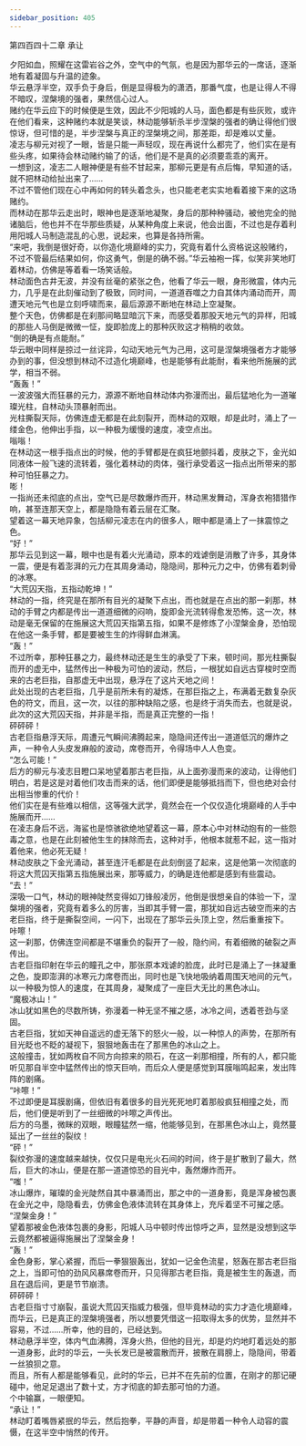 ```yaml
---
sidebar_position: 405
---
```

 第四百四十二章 承让


夕阳如血，照耀在这雷岩谷之外，空气中的气氛，也是因为那华云的一席话，逐渐地有着凝固与升温的迹象。  
华云悬浮半空，双手负于身后，倒是显得极为的潇洒，那番气度，也是让得人不得不暗叹，涅槃境的强者，果然信心过人。  
赌约在华云应下的时候便是生效，因此不少阳城的人马，面色都是有些灰败，或许在他们看来，这种赌约本就是笑谈，林动能够斩杀半步涅槃的强者的确让得他们很惊讶，但可惜的是，半步涅槃与真正的涅槃境之间，那差距，却是难以丈量。  
凌志与柳元对视了一眼，皆是只能一声轻叹，现在再说什么都完了，他们实在是有些头疼，如果待会林动赌约输了的话，他们是不是真的必须要乖乖的离开。  
一想到这，凌志二人眼神便是有些不甘起来，那柳元更是有点后悔，早知道的话，就不把林动给扯出来了……  
不过不管他们现在心中再如何的转头着念头，也只能老老实实地看着接下来的这场赌约。  
而林动在那华云走出时，眼神也是逐渐地凝聚，身后的那种种骚动，被他完全的抛诸脑后，他也并不在华那些质疑，从某种角度上来说，他会出面，不过也是存着利用阳城人马制造混乱的心思，说起来，也算是各持所需。  
“来吧，我倒是很好奇，以你造化境巅峰的实力，究竟有着什么资格说这般赌约，不过不管最后结果如何，你这勇气，倒是的确不弱。”华云袖袍一挥，似笑非笑地盯着林动，仿佛是等着看一场笑话般。  
林动面色古井无波，并没有丝毫的紧张之色，他看了华云一眼，身形微震，体内元力，几乎是在此刻催动到了极致，同时间，一道道吞噬之力自其体内涌动而开，周遭天地元气也是立刻呼啸而来，最后源源不断地在林动上空凝聚。  
整个天色，仿佛都是在刹那间略显暗沉下来，而感受着那股天地元气的异样，阳城的那些人马倒是微微一怔，旋即脸庞上的那种灰败这才稍稍的收敛。  
“倒的确是有点能耐。”  
华云眼中同样是掠过一丝诧异，勾动天地元气为己用，这可是涅槃境强者方才能够办到的事，但没想到林动不过造化境巅峰，也是能够有此能耐，看来他所施展的武学，相当不弱。  
“轰轰！”  
一波波强大而狂暴的元力，源源不断地自林动体内弥漫而出，最后猛地化为一道璀璨光柱，自林动头顶暴射而出。  
光柱撕裂天际，仿佛连虚无都是在此刻裂开，而林动的双眼，却是此时，涌上了一缕金色，他伸出手指，以一种极为缓慢的速度，凌空点出。  
嗡嗡！  
在林动这一根手指点出的时候，他的手臂都是在疯狂地颤抖着，皮肤之下，金光如同液体一般飞速的流转着，强化着林动的肉体，强行承受着这一指点出所带来的那种可怕狂暴之力。  
嘭！  
一指尚还未彻底的点出，空气已是尽数爆炸而开，林动黑发舞动，浑身衣袍猎猎作响，甚至连那天空上，都是隐隐有着云层在汇聚。  
望着这一幕天地异象，包括柳元凌志在内的很多人，眼中都是涌上了一抹震惊之色。  
“好！”  
那华云见到这一幕，眼中也是有着火光涌动，原本的戏谑倒是消散了许多，其身体一震，便是有着澎湃的元力在其周身涌动，隐隐间，那种元力之中，仿佛有着刺骨的冰寒。  
“大荒囚天指，五指动乾坤！”  
林动的一指，终究是在那所有目光的凝聚下点出，而也就是在点出的那一刹那，林动的手臂之内都是传出一道道细微的闷响，旋即金光流转得愈发恐怖，这一次，林动是毫无保留的在施展这大荒囚天指第五指，如果不是修炼了小涅槃金身，恐怕现在他这一条手臂，都是要被生生的炸得鲜血淋漓。  
“轰！”  
不过所幸，那种狂暴之力，最终林动还是生生的承受了下来，顿时间，那光柱撕裂而开的虚无中，猛然传出一种极为可怕的波动，然后，一根犹如自远古穿梭时空而来的古老巨指，自那虚无中出现，悬浮在了这片天地之间！  
此处出现的古老巨指，几乎是前所未有的凝炼，在那巨指之上，布满着无数复杂灰色的符文，而且，这一次，以往的那种缺陷之感，也是终于消失而去，也就是说，此次的这大荒囚天指，并非是半指，而是真正完整的一指！  
砰砰砰！  
古老巨指悬浮天际，周遭元气瞬间沸腾起来，隐隐间还传出一道道低沉的爆炸之声，一种令人头皮发麻般的波动，席卷而开，令得场中人人色变。  
“怎么可能！”  
后方的柳元与凌志目瞪口呆地望着那古老巨指，从上面弥漫而来的波动，让得他们明白，若是这是对着他们攻击而来的话，他们即便是能够抵挡而下，但也绝对会付出相当惨重的代价！  
他们实在是有些难以相信，这等强大武学，竟然会在一个仅仅造化境巅峰的人手中施展而开……  
在凌志身后不远，海鲨也是惊骇欲绝地望着这一幕，原本心中对林动抱有的一些怨毒之意，也是在此刻被他生生的抹除而去，这种对手，他根本就惹不起，这一指对着他来，他必死无疑！  
林动皮肤之下金光涌动，甚至连汗毛都是在此刻倒竖了起来，这是他第一次彻底的将这大荒囚天指第五指施展出来，那等威力，的确是连他都是感到有些震动。  
“去！”  
深吸一口气，林动的眼神陡然变得如刀锋般凌厉，他倒是很想亲自的体验一下，涅槃境的强者，究竟有着多么的厉害，当即其手臂一震，那犹如自远古破空而来的古老巨指，终于是撕裂空间，一闪下，出现在了那华云头顶上空，然后重重按下。  
咔嚓！  
这一刹那，仿佛连空间都是不堪重负的裂开了一般，隐约间，有着细微的破裂之声传出。  
古老巨指印射在华云的瞳孔之中，那张原本戏谑的脸庞，此时已是涌上了一抹凝重之色，旋即澎湃的冰寒元力席卷而出，同时也是飞快地吸纳着周围天地间的元气，以一种极为惊人的速度，在其周身，凝聚成了一座巨大无比的黑色冰山。  
“魔极冰山！”  
冰山犹如黑色的尽数所铸，弥漫着一种无坚不摧之感，冰冷之间，透着苍劲与坚固。  
古老巨指，犹如天神自遥远的虚无落下的怒火一般，以一种惊人的声势，在那所有目光眨也不眨的凝视下，狠狠地轰击在了那黑色的冰山之上。  
这般撞击，犹如两枚自不同方向掠来的陨石，在这一刹那相撞，所有的人，都只能听见那自半空中猛然传出的惊天巨响，而后众人便是感觉到耳膜嗡鸣起来，发出阵阵的剧痛。  
“咔嚓！”  
不过即便是耳膜剧痛，但依旧有着很多的目光死死地盯着那般疯狂相撞之处，而后，他们便是听到了一丝细微的咔嚓之声传出。  
后方的乌墨，微眯的双眼，眼瞳猛然一缩，他能够见到，在那黑色冰山上，竟然蔓延出了一丝丝的裂纹！  
“砰！”  
裂纹弥漫的速度越来越快，仅仅只是电光火石间的时间，终于是扩散到了最大，然后，巨大的冰山，便是在那一道道惊恐的目光中，轰然爆炸而开。  
“嗤！”  
冰山爆炸，璀璨的金光陡然自其中暴涌而出，那之中的一道身影，竟是浑身被包裹在金光之中，隐隐看去，仿佛金色液体流转在其身体上，充斥着坚不可摧之感。  
“涅槃金身！”  
望着那被金色液体包裹的身影，阳城人马中顿时传出惊呼之声，显然是没想到这华云竟然都被逼得施展出了涅槃金身！  
“轰！”  
金色身影，掌心紧握，而后一拳狠狠轰出，犹如一记金色流星，怒轰在那古老巨指之上，当即可怕的劲风风暴席卷而开，只见得那古老巨指，竟是被生生的轰退，而且在退后间，更是节节崩溃。  
砰砰砰！  
古老巨指寸寸崩裂，虽说大荒囚天指威力极强，但毕竟林动的实力才造化境巅峰，而华云，已是真正的涅槃境强者，所以想要凭借这一招取得太多的优势，显然并不容易，不过……所幸，他的目的，已经达到。  
林动悬浮半空，体内气血沸腾，浑身火热，但他的目光，却是灼灼地盯着远处的那一道身影，此时的华云，一头长发已是被震散而开，披散在肩膀上，隐隐间，带着一丝狼狈之意。  
而且，所有人都是能够看见，此时的华云，已并不在先前的位置，在刚才的那记硬碰中，他足足退出了数十丈，方才彻底的卸去那可怕的力道。  
个中输赢，一眼便知。  
“承让！”  
林动盯着嘴唇紧抿的华云，然后抱拳，平静的声音，却是带着一种令人动容的震慑，在这半空中悄然的传开。  
  
  
